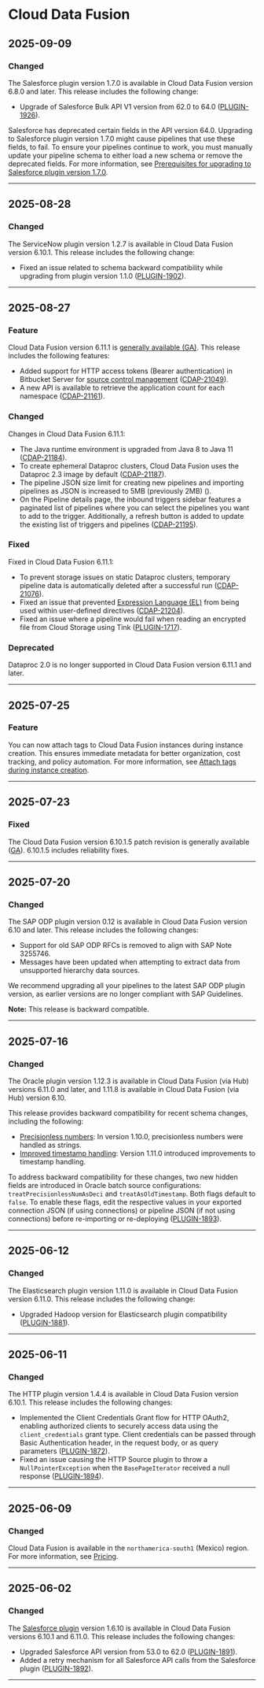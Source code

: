 # Cloud Data Fusion

## 2025-09-09

### Changed

The Salesforce plugin version 1.7.0 is available in Cloud Data Fusion version 6.8.0 and later. This release includes the following change:

* Upgrade of Salesforce Bulk API V1 version from 62.0 to 64.0 ([PLUGIN-1926](https://cdap.atlassian.net/browse/PLUGIN-1926)).

Salesforce has deprecated certain fields in the API version 64.0. Upgrading to Salesforce plugin version 1.7.0 might cause pipelines that use these fields, to fail. To ensure your pipelines continue to work, you must manually update your pipeline schema to either load a new schema or remove the deprecated fields. For more information, see [Prerequisites for upgrading to Salesforce plugin version 1.7.0](https://cloud.google.com/data-fusion/docs/how-to/configure-salesforce-batch-source#upgrade-prereq).

---
## 2025-08-28

### Changed

The ServiceNow plugin version 1.2.7 is available in Cloud Data Fusion version 6.10.1. This release includes the following change:

* Fixed an issue related to schema backward compatibility while upgrading from plugin version 1.1.0 ([PLUGIN-1902](https://cdap.atlassian.net/browse/PLUGIN-1902)).

---
## 2025-08-27

### Feature

Cloud Data Fusion version 6.11.1 is [generally available (GA)](https://cloud.google.com/products#product-launch-stages). This release includes the following features:

* Added support for HTTP access tokens (Bearer authentication) in Bitbucket Server for [source control management](https://cloud.google.com/data-fusion/docs/how-to/source-control-management) ([CDAP-21049](https://cdap.atlassian.net/browse/CDAP-21049)).
* A new API is available to retrieve the application count for each namespace ([CDAP-21161](https://cdap.atlassian.net/browse/CDAP-21161)).

### Changed

Changes in Cloud Data Fusion 6.11.1:

* The Java runtime environment is upgraded from Java 8 to Java 11 ([CDAP-21184](https://cdap.atlassian.net/browse/CDAP-21184)).
* To create ephemeral Dataproc clusters, Cloud Data Fusion uses the Dataproc 2.3 image by default ([CDAP-21187](https://cdap.atlassian.net/browse/CDAP-21187)).
* The pipeline JSON size limit for creating new pipelines and importing pipelines as JSON is increased to 5MB (previously 2MB) (<CDAP-21194>).
* On the Pipeline details page, the inbound triggers sidebar features a paginated list of pipelines where you can select the pipelines you want to add to the trigger. Additionally, a refresh button is added to update the existing list of triggers and pipelines ([CDAP-21195](https://cdap.atlassian.net/browse/CDAP-21195)).

### Fixed

Fixed in Cloud Data Fusion 6.11.1:

* To prevent storage issues on static Dataproc clusters, temporary pipeline data is automatically deleted after a successful run ([CDAP-21076](https://cdap.atlassian.net/browse/CDAP-21076)).
* Fixed an issue that prevented [Expression Language (EL)](https://github.com/data-integrations/wrangler/blob/develop/wrangler-core/src/main/java/io/cdap/wrangler/expression/EL.java) from being used within user-defined directives ([CDAP-21204](https://cdap.atlassian.net/browse/CDAP-21204)).
* Fixed an issue where a pipeline would fail when reading an encrypted file from Cloud Storage using Tink ([PLUGIN-1717](https://cdap.atlassian.net/browse/PLUGIN-1717)).

### Deprecated

Dataproc 2.0 is no longer supported in Cloud Data Fusion version 6.11.1 and later.

---
## 2025-07-25

### Feature

You can now attach tags to Cloud Data Fusion instances during instance creation. This ensures immediate metadata for better organization, cost tracking, and policy automation. For more information, see [Attach tags during instance creation](https://cloud.google.com/data-fusion/docs/how-to/control-access-with-tags#add-tags).

---
## 2025-07-23

### Fixed

The Cloud Data Fusion version 6.10.1.5 patch revision is generally available ([GA](https://cloud.google.com/products#product-launch-stages)). 6.10.1.5 includes reliability fixes.

---
## 2025-07-20

### Changed

The SAP ODP plugin version 0.12 is available in Cloud Data Fusion version 6.10 and later. This release includes the following changes:

* Support for old SAP ODP RFCs is removed to align with SAP Note 3255746.
* Messages have been updated when attempting to extract data from unsupported hierarchy data sources.

We recommend upgrading all your pipelines to the latest SAP ODP plugin version, as earlier versions are no longer compliant with SAP Guidelines.

**Note:** This release is backward compatible.

---
## 2025-07-16

### Changed

The Oracle plugin version 1.12.3 is available in Cloud Data Fusion (via Hub) versions 6.11.0 and later, and 1.11.8 is available in Cloud Data Fusion (via Hub) version 6.10.

This release provides backward compatibility for recent schema changes, including the following:

* [Precisionless numbers](https://cloud.google.com/data-fusion/docs/release-notes#March_14_2023): In version 1.10.0, precisionless numbers were handled as strings.
* [Improved timestamp handling](https://cloud.google.com/data-fusion/docs/release-notes#June_14_2023): Version 1.11.0 introduced improvements to timestamp handling.

To address backward compatibility for these changes, two new hidden fields are introduced in Oracle batch source configurations: `treatPrecisionlessNumAsDeci` and `treatAsOldTimestamp`. Both flags default to `false`. To enable these flags, edit the respective values in your exported connection JSON (if using connections) or pipeline JSON (if not using connections) before re-importing or re-deploying ([PLUGIN-1893](https://cdap.atlassian.net/browse/PLUGIN-1893)).

---
## 2025-06-12

### Changed

The Elasticsearch plugin version 1.11.0 is available in Cloud Data Fusion version 6.11.0. This release includes the following change:

* Upgraded Hadoop version for Elasticsearch plugin compatibility ([PLUGIN-1881](https://cdap.atlassian.net/browse/PLUGIN-1881)).

---
## 2025-06-11

### Changed

The HTTP plugin version 1.4.4 is available in Cloud Data Fusion version 6.10.1. This release includes the following changes:

* Implemented the Client Credentials Grant flow for HTTP OAuth2, enabling authorized clients to securely access data using the `client_credentials` grant type. Client credentials can be passed through Basic Authentication header, in the request body, or as query parameters ([PLUGIN-1872](https://cdap.atlassian.net/browse/PLUGIN-1872)).
* Fixed an issue causing the HTTP Source plugin to throw a `NullPointerException` when the `BasePageIterator` received a null response ([PLUGIN-1894](https://cdap.atlassian.net/browse/PLUGIN-1894)).

---
## 2025-06-09

### Changed

Cloud Data Fusion is available in the `northamerica-south1` (Mexico) region. For more information, see [Pricing](https://cloud.google.com/data-fusion/pricing).

---
## 2025-06-02

### Changed

The [Salesforce plugin](https://cloud.google.com/data-fusion/docs/how-to/configure-salesforce-batch-source) version 1.6.10 is available in Cloud Data Fusion versions 6.10.1 and 6.11.0. This release includes the following changes:

* Upgraded Salesforce API version from 53.0 to 62.0 ([PLUGIN-1891](https://cdap.atlassian.net/browse/PLUGIN-1891)).
* Added a retry mechanism for all Salesforce API calls from the Salesforce plugin ([PLUGIN-1892](https://cdap.atlassian.net/browse/PLUGIN-1892)).

---
